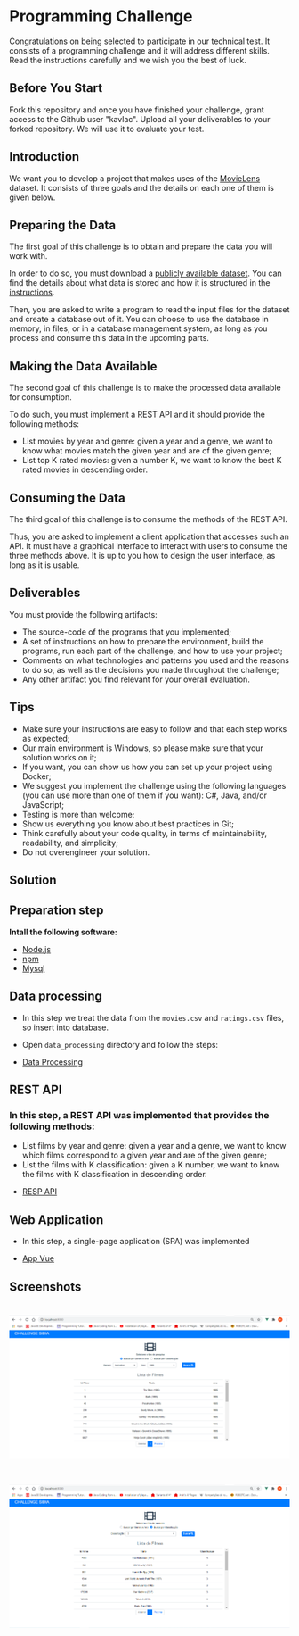# Programming Challenge

Congratulations on being selected to participate in our technical test. It consists of a programming challenge and it will address different skills. Read the instructions carefully and we wish you the best of luck.

## Before You Start

Fork this repository and once you have finished your challenge, grant access to the Github user "kavlac". Upload all your deliverables to your forked repository. We will use it to evaluate your test.

## Introduction

We want you to develop a project that makes uses of the [MovieLens](https://grouplens.org/datasets/movielens/) dataset. It consists of three goals and the details on each one of them is given below.

## Preparing the Data

The first goal of this challenge is to obtain and prepare the data you will work with.

In order to do so, you must download a [publicly available dataset](http://files.grouplens.org/datasets/movielens/ml-25m.zip). You can find the details about what data is stored and how it is structured in the [instructions](http://files.grouplens.org/datasets/movielens/ml-25m-README.html).

Then, you are asked to write a program to read the input files for the dataset and create a database out of it. You can choose to use the database in memory, in files, or in a database management system, as long as you process and consume this data in the upcoming parts.

## Making the Data Available

The second goal of this challenge is to make the processed data available for consumption.

To do such, you must implement a REST API and it should provide the following methods:
- List movies by year and genre: given a year and a genre, we want to know what movies match the given year and are of the given genre;
- List top K rated movies: given a number K, we want to know the best K rated movies in descending order.

## Consuming the Data

The third goal of this challenge is to consume the methods of the REST API.

Thus, you are asked to implement a client application that accesses such an API. It must have a graphical interface to interact with users to consume the three methods above. It is up to you how to design the user interface, as long as it is usable.

## Deliverables

You must provide the following artifacts:
- The source-code of the programs that you implemented;
- A set of instructions on how to prepare the environment, build the programs, run each part of the challenge, and how to use your project;
- Comments on what technologies and patterns you used and the reasons to do so, as well as the decisions you made throughout the challenge;
- Any other artifact you find relevant for your overall evaluation.

## Tips

- Make sure your instructions are easy to follow and that each step works as expected;
- Our main environment is Windows, so please make sure that your solution works on it;
- If you want, you can show us how you can set up your project using Docker;
- We suggest you implement the challenge using the following languages (you can use more than one of them if you want): C#, Java, and/or JavaScript;
- Testing is more than welcome;
- Show us everything you know about best practices in Git;
- Think carefully about your code quality, in terms of maintainability, readability, and simplicity;
- Do not overengineer your solution.


## Solution

## Preparation step

<b> Intall the following software:</b>

- [Node.js](https://nodejs.org/en/)
- [npm](https://www.npmjs.com/)
- [Mysql](https://www.apachefriends.org/pt_br/download.html)


## Data processing

- In this step we treat the data from the ``movies.csv`` and ``ratings.csv`` files, so insert into database.

- Open ``data_processing`` directory and follow the steps:

* [Data Processing](data_processing/README.md)

## REST API

### In this step, a REST API was implemented that provides the following methods:

- List films by year and genre: given a year and a genre, we want to know which films correspond to a given year and are of the given genre;
- List the films with K classification: given a K number, we want to know the films with K classification in descending order.

* [RESP API](API/README.md)


## Web Application

- In this step, a single-page application (SPA) was implemented

* [App Vue](App-Vue/README.md)

## Screenshots

<h1 align='center'>
	<img src="./App1.PNG"/>
</h1>

<h1 align='center'>
	<img src="./App2.PNG"/>
</h1>
